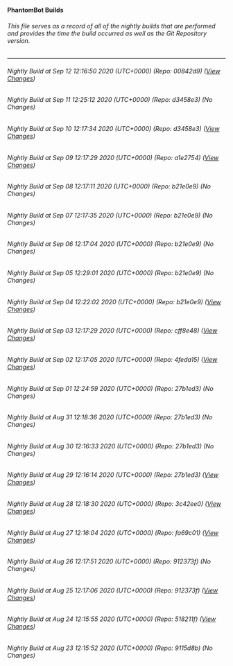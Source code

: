 **PhantomBot Builds**

###### This file serves as a record of all of the nightly builds that are performed and provides the time the build occurred as well as the Git Repository version.
-------------------------------------------------------------------------------------------------------------
###### Nightly Build at Sep 12 12:16:50 2020 (UTC+0000) (Repo: 00842d9) ([View Changes](https://github.com/PhantomBot/PhantomBot/compare/d3458e3...00842d9))
###### Nightly Build at Sep 11 12:25:12 2020 (UTC+0000) (Repo: d3458e3) (No Changes)
###### Nightly Build at Sep 10 12:17:34 2020 (UTC+0000) (Repo: d3458e3) ([View Changes](https://github.com/PhantomBot/PhantomBot/compare/a1e2754...d3458e3))
###### Nightly Build at Sep 09 12:17:29 2020 (UTC+0000) (Repo: a1e2754) ([View Changes](https://github.com/PhantomBot/PhantomBot/compare/b21e0e9...a1e2754))
###### Nightly Build at Sep 08 12:17:11 2020 (UTC+0000) (Repo: b21e0e9) (No Changes)
###### Nightly Build at Sep 07 12:17:35 2020 (UTC+0000) (Repo: b21e0e9) (No Changes)
###### Nightly Build at Sep 06 12:17:04 2020 (UTC+0000) (Repo: b21e0e9) (No Changes)
###### Nightly Build at Sep 05 12:29:01 2020 (UTC+0000) (Repo: b21e0e9) (No Changes)
###### Nightly Build at Sep 04 12:22:02 2020 (UTC+0000) (Repo: b21e0e9) ([View Changes](https://github.com/PhantomBot/PhantomBot/compare/cff8e48...b21e0e9))
###### Nightly Build at Sep 03 12:17:29 2020 (UTC+0000) (Repo: cff8e48) ([View Changes](https://github.com/PhantomBot/PhantomBot/compare/4feda15...cff8e48))
###### Nightly Build at Sep 02 12:17:05 2020 (UTC+0000) (Repo: 4feda15) ([View Changes](https://github.com/PhantomBot/PhantomBot/compare/27b1ed3...4feda15))
###### Nightly Build at Sep 01 12:24:59 2020 (UTC+0000) (Repo: 27b1ed3) (No Changes)
###### Nightly Build at Aug 31 12:18:36 2020 (UTC+0000) (Repo: 27b1ed3) (No Changes)
###### Nightly Build at Aug 30 12:16:33 2020 (UTC+0000) (Repo: 27b1ed3) (No Changes)
###### Nightly Build at Aug 29 12:16:14 2020 (UTC+0000) (Repo: 27b1ed3) ([View Changes](https://github.com/PhantomBot/PhantomBot/compare/3c42ee0...27b1ed3))
###### Nightly Build at Aug 28 12:18:30 2020 (UTC+0000) (Repo: 3c42ee0) ([View Changes](https://github.com/PhantomBot/PhantomBot/compare/fa69c01...3c42ee0))
###### Nightly Build at Aug 27 12:16:04 2020 (UTC+0000) (Repo: fa69c01) ([View Changes](https://github.com/PhantomBot/PhantomBot/compare/912373f...fa69c01))
###### Nightly Build at Aug 26 12:17:51 2020 (UTC+0000) (Repo: 912373f) (No Changes)
###### Nightly Build at Aug 25 12:17:06 2020 (UTC+0000) (Repo: 912373f) ([View Changes](https://github.com/PhantomBot/PhantomBot/compare/518211f...912373f))
###### Nightly Build at Aug 24 12:15:55 2020 (UTC+0000) (Repo: 518211f) ([View Changes](https://github.com/PhantomBot/PhantomBot/compare/9115d8b...518211f))
###### Nightly Build at Aug 23 12:15:52 2020 (UTC+0000) (Repo: 9115d8b) (No Changes)
